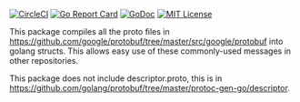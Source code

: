 [![CircleCI](https://circleci.com/gh/peter-edge/google-protobuf-go/tree/master.png)](https://circleci.com/gh/peter-edge/google-protobuf-go/tree/master)
[![Go Report Card](http://goreportcard.com/badge/peter-edge/google-protobuf-go)](http://goreportcard.com/report/peter-edge/google-protobuf-go)
[![GoDoc](http://img.shields.io/badge/GoDoc-Reference-blue.svg)](https://godoc.org/go.pedge.io/google-protobuf)
[![MIT License](http://img.shields.io/badge/License-MIT-blue.svg)](https://github.com/peter-edge/google-protobuf-go/blob/master/LICENSE)

This package compiles all the proto files in https://github.com/google/protobuf/tree/master/src/google/protobuf into golang structs. This allows easy use of these commonly-used messages in other repositories.

This package does not include descriptor.proto, this is in https://github.com/golang/protobuf/tree/master/protoc-gen-go/descriptor.
